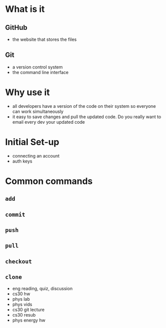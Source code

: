 # What is it
## GitHub
- the website that stores the files

## Git
- a version control system
- the command line interface


# Why use it
- all developers have a version of the code on their system so everyone can work simultaneously
- it easy to save changes and pull the updated code. Do you really want to email every dev your updated code 

# Initial Set-up
- connecting an account
- auth keys 

# Common commands
## `add`

## `commit`

## `push`

## `pull`

## `checkout`

## `clone`

- eng reading, quiz, discussion
- cs30 hw
- phys lab
- phys vids
- cs30 git lecture
- cs30 resub
- phys energy hw